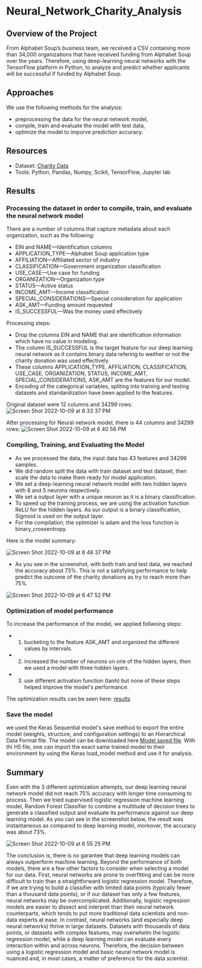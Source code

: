 # Neural_Network_Charity_Analysis

## Overview of the Project
From Alphabet Soup’s business team, we received a CSV containing more than 34,000 organizations that have received funding from Alphabet Soup over the years. Therefore, using deep-learning neural networks with the TensorFlow platform in Python, to analyze and predict whether applicants will be successful if funded by Alphabet Soup.

## Approaches
We use the following methods for the analysis:
- preprocessing the data for the neural network model,
- compile, train and evaluate the model with test data,
- optimize the model to imporve prediction accuracy.

## Resources
- Dataset: [Charity Data](https://github.com/ShiraliObul/Neural_Network_Charity_Analysis/blob/main/Resources/charity_data.csv)
- Tools: Python, Pandas, Numpy, Scikit, TensorFlow, Jupyter lab

## Results 
### Processing the dataset in order to compile, train, and evaluate the neural network model
There are a number of columns that capture metadata about each organization, such as the following:
- EIN and NAME—Identification columns
- APPLICATION_TYPE—Alphabet Soup application type
- AFFILIATION—Affiliated sector of industry
- CLASSIFICATION—Government organization classification
- USE_CASE—Use case for funding
- ORGANIZATION—Organization type
- STATUS—Active status
- INCOME_AMT—Income classification
- SPECIAL_CONSIDERATIONS—Special consideration for application
- ASK_AMT—Funding amount requested
- IS_SUCCESSFUL—Was the money used effectively

Processing steps:
- Drop the columns EIN and NAME  that are identification information which have no value in modeling.
- The column IS_SUCCESSFUL is the target feature for our deep learning neural network as it contains binary data refering to weither or not the charity donation was used effectively.
- These columns APPLICATION_TYPE, AFFILIATION, CLASSIFICATION, USE_CASE, ORGANIZATION, STATUS, INCOME_AMT, SPECIAL_CONSIDERATIONS, ASK_AMT are the features for our model.
- Encoding of the categorical variables, spliting into training and testing datasets and standardization have been applied to the features.

Original dataset were 12 columns and 34299 rows:
![Screen Shot 2022-10-09 at 6 33 37 PM](https://user-images.githubusercontent.com/65901034/194782524-1e631a8b-025e-456b-ae24-bc7a5d71d7a7.png)

After processing for Neural network model, there is 44 columns and 34299 rows: 
![Screen Shot 2022-10-09 at 6 40 56 PM](https://user-images.githubusercontent.com/65901034/194782831-82ef8e9f-b08c-46cc-b5da-8a75abaf2794.png)
### Compiling, Training, and Evaluating the Model 
- As we processed the data, the input data has 43 features and 34299 samples.
- We did random split the data with train dataset and test dataset, then scale the data to make them ready for model application.
- We set a deep-learning neural network model with two hidden layers with 8 and 5 neurons respectively.
- We set a output layer with a unique neuron as it is a binary classification.
- To speed up the training process, we are using the activation function ReLU for the hidden layers. As our output is a binary classification, Sigmoid is used on the output layer.
- For the compilation, the optimizer is adam and the loss function is binary_crossentropy.

Here is the model summary:

![Screen Shot 2022-10-09 at 6 48 37 PM](https://user-images.githubusercontent.com/65901034/194783073-41728c19-d568-4ab6-8d27-041efbc2690d.png)

- As you see in the screenshot, with both train and test data, we reached the accuracy about 73%. This is not a satisfying performance to help predict the outcome of the charity donations as try to reach more than 75%

![Screen Shot 2022-10-09 at 6 47 52 PM](https://user-images.githubusercontent.com/65901034/194783055-63d96f7d-94cb-4264-9220-07dc71adc179.png)

### Optimization of model performance
To increase the performance of the model, we applied follwoing steps:
- 1. bucketing to the feature ASK_AMT and organized the different values by intervals.
- 2. increased the number of neurons on one of the hidden layers, then we used a model with three hidden layers.
- 3. use different activation function (tanh) but none of these steps helped improve the model's performance.

The optimization results can be seen here: [results](https://github.com/ShiraliObul/Neural_Network_Charity_Analysis/blob/main/AlphabetSoupCharity_Optimzation.ipynb)

### Save the model 
we used the Keras Sequential model's save method to export the entire model (weights, structure, and configuration settings) to an Hierarchical Data Format file. The model can be downloaded here [Model saved file](https://github.com/ShiraliObul/Neural_Network_Charity_Analysis/blob/main/AlphabetSoupCharity.h5). With thi H5 file, one can import the exact same trained model to their environment by using the Keras load_model method and use it for analysis.

## Summary 
Even with the 3 different optimization attempts, our deep learning neural network model did not reach 75% accuracy with longer time consuming to process. Then we tried supervised logistic regression machine learning model, Random Forest Classifier to combine a multitude of decision trees to generate a classified output and evaluate its performance against our deep learning model. As you can see in the screenshot below, the result was instantaneous as compared to deep learning model, moreover, the accuracy was about 73%. 

![Screen Shot 2022-10-09 at 6 55 25 PM](https://user-images.githubusercontent.com/65901034/194783386-cc0d5893-4a5f-4712-824c-81b2c02a2f1d.png)

The conclusion is, there is no garantee that deep learning models can always outperform machine learning. Beyond the performance of both models, there are a few other factors to consider when selecting a model for our data. First, neural networks are prone to overfitting and can be more difficult to train than a straightforward logistic regression model. Therefore, if we are trying to build a classifier with limited data points (typically fewer than a thousand data points), or if our dataset has only a few features, neural networks may be overcomplicated. Additionally, logistic regression models are easier to dissect and interpret than their neural network counterparts, which tends to put more traditional data scientists and non-data experts at ease. In contrast, neural networks (and especially deep neural networks) thrive in large datasets. Datasets with thousands of data points, or datasets with complex features, may overwhelm the logistic regression model, while a deep learning model can evaluate every interaction within and across neurons. Therefore, the decision between using a logistic regression model and basic neural network model is nuanced and, in most cases, a matter of preference for the data scientist.



